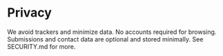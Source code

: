 # Privacy

We avoid trackers and minimize data. No accounts required for browsing. Submissions and contact data are optional and stored minimally. See SECURITY.md for more.
